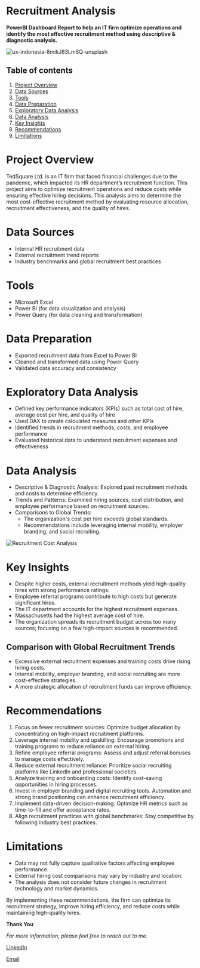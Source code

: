 # Recruitment Analysis

**PowerBI Dashboard Report to help an IT firm optimize operations and identify the most effective recruitment method using descriptive & diagnostic analysis.**

![ux-indonesia-8mikJ83LmSQ-unsplash](https://github.com/user-attachments/assets/7642e87f-b857-4ef5-aa49-1111167263ac)

## Table of contents
1. [Project Overview](#project-overview)
2. [Data Sources](#data-sources)
3. [Tools](#tools)
4. [Data Preparation](#data-preparation)
5. [Exploratory Data Analysis](#exploratory-data-analysis)
6. [Data Analysis](#data-analysis)
7. [Key Insights](#key-insights)
8. [Recommendations](#recommendations)
9. [Limitations](#limitations)

# Project Overview
TedSquare Ltd. is an IT firm that faced financial challenges due to the pandemic, which impacted its HR department’s recruitment function. This project aims to optimize recruitment operations and reduce costs while ensuring effective hiring decisions. This analysis aims to determine the most cost-effective recruitment method by evaluating resource allocation, recruitment effectiveness, and the quality of hires.

# Data Sources
 - Internal HR recruitment data
 - External recruitment trend reports
 - Industry benchmarks and global recruitment best practices

# Tools
- Microsoft Excel
- Power BI (for data visualization and analysis)
- Power Query (for data cleaning and transformation)

# Data Preparation
- Exported recruitment data from Excel to Power BI
- Cleaned and transformed data using Power Query
- Validated data accuracy and consistency

# Exploratory Data Analysis
- Defined key performance indicators (KPIs) such as total cost of hire, average cost per hire, and quality of hire
- Used DAX to create calculated measures and other KPIs
- Identified trends in recruitment methods, costs, and employee performance
- Evaluated historical data to understand recruitment expenses and effectiveness

# Data Analysis
- Descriptive & Diagnostic Analysis: Explored past recruitment methods and costs to determine efficiency.
- Trends and Patterns: Examined hiring sources, cost distribution, and employee performance based on recruitment sources.
- Comparisons to Global Trends:
    - The organization's cost per hire exceeds global standards.
    - Recommendations include leveraging internal mobility, employer branding, and social recruiting.

![Recruitment Cost Analysis](https://github.com/user-attachments/assets/9746bd1c-30e3-436f-a469-3104e76eddcd)

 # Key Insights
- Despite higher costs, external recruitment methods yield high-quality hires with strong performance ratings.
- Employee referral programs contribute to high costs but generate significant hires.
- The IT department accounts for the highest recruitment expenses.
- Massachusetts had the highest average cost of hire.
- The organization spreads its recruitment budget across too many sources; focusing on a few high-impact sources is recommended.

## Comparison with Global Recruitment Trends
- Excessive external recruitment expenses and training costs drive rising hiring costs.
- Internal mobility, employer branding, and social recruiting are more cost-effective strategies.
- A more strategic allocation of recruitment funds can improve efficiency.

# Recommendations
1. Focus on fewer recruitment sources: Optimize budget allocation by concentrating on high-impact recruitment platforms.
2. Leverage internal mobility and upskilling: Encourage promotions and training programs to reduce reliance on external hiring.
3. Refine employee referral programs: Assess and adjust referral bonuses to manage costs effectively.
4. Reduce external recruitment reliance: Prioritize social recruiting platforms like LinkedIn and professional societies.
5. Analyze training and onboarding costs: Identify cost-saving opportunities in hiring processes.
6. Invest in employer branding and digital recruiting tools. Automation and strong brand positioning can enhance recruitment efficiency.
7. Implement data-driven decision-making: Optimize HR metrics such as time-to-fill and offer acceptance rates.
8. Align recruitment practices with global benchmarks: Stay competitive by following industry best practices.

# Limitations
- Data may not fully capture qualitative factors affecting employee performance.
- External hiring cost comparisons may vary by industry and location.
- The analysis does not consider future changes in recruitment technology and market dynamics.



By implementing these recommendations, the firm can optimize its recruitment strategy, improve hiring efficiency, and reduce costs while maintaining high-quality hires.

**Thank You**

*For more information, please feel free to reach out to me.*

[LinkedIn](https://www.linkedin.com/in/nafisah-bankolemoh/)

[Email](mailto:nafisah.bankolemoh@gmail.com)













